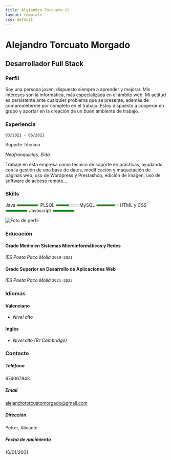 ```yaml
---
title: Alejandro Torcuato CV
layout: template
css: default
---
```


[Comentario]: <> (Variables para el uso de JetKyll)

[Comment]: <> (Gracias a la regla de parse_block_html me permite introducir lenguaje md dentro de etiquetas HTML, sino no sería posible. Esto lo hago para hacer dos columnas con más facilidad.)

<div id="cv">

[Comment]: <> (Md es tan básico que no se pueden introducir código dentro de divs para separarlo, así que voy a hacer dos includes para dividirlo entre dos divs y poder aplicar el estilo de dos columnas)

[Comment]: <> (Nombre y apellidos del autor)

# Alejandro Torcuato Morgado

[Comment]: <> (A qué te dedicas)

## Desarrollador Full Stack

[Comment]: <> (Breve descripción sobre ti)

### Perfil

Soy una persona joven, dispuesto siempre a aprender y mejorar. Mis intereses son la informática, más especializada en el ámbito web. Mi actitud es persistente ante cualquier problema que se presente, además de comprometerme por completo en el trabajo. Estoy dispuesto a cooperar en grupo y aportar en la creación de un buen ambiente de trabajo.

[Comment]: <> (Experiencia laboral)

### Experiencia

`03/2021 - 06/2021`

Soporte Técnico

_Neofranquicias, Elda_

Trabajé en esta empresa como técnico de soporte en prácticas, ayudando con la gestión de una base de datos, modificación y maquetación de páginas web, uso de Wordpress y Prestashop, edición de imagen, uso de software de acceso remoto...

### Skills

Java
  <meter min="0" max="100" value="95">95%</meter>
PLSQL
  <meter min="0" max="100" value="60">60%</meter>
MySQL
  <meter min="0" max="100" value="85">85%</meter>
HTML y CSS
  <meter min="0" max="100" value="99">99%</meter>
Javascript
  <meter min="0" max="100" value="99">99%</meter>

</div>

<div id="sidebar">

[Comment]: <> (Foto de perfil)

<div>
<img src="https://pbs.twimg.com/profile_images/1361128063535300609/TAxhWZQZ_400x400.jpg](https://i1.sndcdn.com/artworks-DfDLRYUqkm9IDWcy-AYXT0w-t500x500.jpg)" alt="Foto de perfil">
</div>

<div>

[Comment]: <> (Información sobre tu educación)

### Educación

#### Grado Medio en Sistemas Microinformáticos y Redes

_IES Poeta Paco Mollá_
`2019-2021`

#### Grado Superior en Desarrollo de Aplicaciones Web

_IES Poeta Paco Mollá_
`2021-2023`

[Comment]: <> (Idiomas)

### Idiomas

#### Valenciano

- _Nivel alto_

#### Inglés

- _Nivel alto (B1 Cambridge)_

[Comment]: <> (Datos de contacto)

### Contacto

##### Teléfono

674067943

##### Email

alejandrotorcuatomorgado@gmail.com

##### Dirección

Petrer, Alicante

##### Fecha de nacimiento

16/01/2001

</div>
</div>
